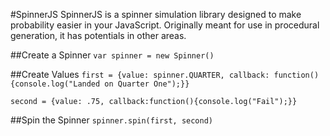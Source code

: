 #SpinnerJS
SpinnerJS is a spinner simulation library designed to make probability easier in your JavaScript. Originally meant for use in procedural generation, it has potentials in other areas.

##Create a Spinner
`var spinner = new Spinner()`

##Create Values
`first = {value: spinner.QUARTER, callback: function(){console.log("Landed on Quarter One");}}`

`second = {value: .75, callback:function(){console.log("Fail");}}`

##Spin the Spinner
`spinner.spin(first, second)`
